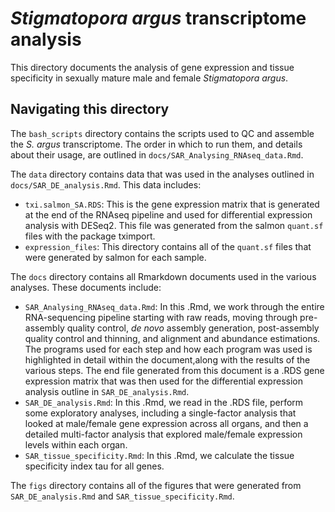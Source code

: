# _Stigmatopora argus_ transcriptome analysis

This directory documents the analysis of gene expression and tissue specificity in sexually mature male and female _Stigmatopora argus_.

## Navigating this directory

The `bash_scripts` directory contains the scripts used to QC and assemble the _S. argus_ transcriptome. The order in which to run them, and details about their usage, are outlined in `docs/SAR_Analysing_RNAseq_data.Rmd`.

The `data` directory contains data that was used in the analyses outlined in `docs/SAR_DE_analysis.Rmd`. This data includes:
  * `txi.salmon_SA.RDS`: This is the gene expression matrix that is generated at the end of the RNAseq pipeline and used for differential expression analysis with DESeq2. This file was generated from the salmon `quant.sf` files with the package tximport.
  * `expression_files`: This directory contains all of the `quant.sf` files that were generated by salmon for each sample.

The `docs` directory contains all Rmarkdown documents used in the various analyses. These documents include:
  * `SAR_Analysing_RNAseq_data.Rmd`: In this .Rmd, we work through the entire RNA-sequencing pipeline starting with raw reads, moving through pre-assembly quality control, _de novo_ assembly generation, post-assembly quality control and thinning, and alignment and abundance estimations. The programs used for each step and how each program was used is highlighted in detail within the document,along with the results of the various steps. The end file generated from this document is a .RDS gene expression matrix that was then used for the differential expression analysis outline in `SAR_DE_analysis.Rmd`.
  * `SAR_DE_analysis.Rmd`: In this .Rmd, we read in the .RDS file, perform some exploratory analyses, including a single-factor analysis that looked at male/female gene expression across all organs, and then a detailed multi-factor analysis that explored male/female expression levels within each organ.
  * `SAR_tissue_specificity.Rmd`: In this .Rmd, we calculate the tissue specificity index tau for all genes. 

The `figs` directory contains all of the figures that were generated from `SAR_DE_analysis.Rmd` and `SAR_tissue_specificity.Rmd`.
